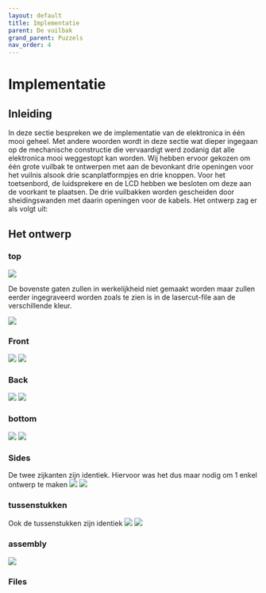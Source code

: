 ```yaml
---
layout: default
title: Implementatie
parent: De vuilbak
grand_parent: Puzzels
nav_order: 4
---
```

# Implementatie

## Inleiding

In deze sectie bespreken we de implementatie van de elektronica in één mooi geheel.
Met andere woorden wordt in deze sectie wat dieper ingegaan op de mechanische constructie die vervaardigt werd zodanig dat alle elektronica mooi weggestopt kan worden.
Wij hebben ervoor gekozen om één grote vuilbak te ontwerpen met aan de bevonkant drie openingen voor het vuilnis alsook drie scanplatformpjes en drie knoppen.
Voor het toetsenbord, de luidsprekere en de LCD hebben we besloten om deze aan de voorkant te plaatsen.
De drie vuilbakken worden gescheiden door sheidingswanden met daarin openingen voor de kabels.
Het ontwerp zag er als volgt uit:

## Het ontwerp

### top
![](Top_solidworks.jpg)

De bovenste gaten zullen in werkelijkheid niet gemaakt worden maar zullen eerder ingegraveerd worden zoals te zien is in de lasercut-file aan de verschillende kleur.

![](top_lasercut.jpg)
### Front
![](Front_solidworks.jpg)
![](Front_lasercut.jpg)
### Back
![](Back_solidworks.jpg)
![](Back_lasercut.jpg)
### bottom
![](Bottom_solidworks.jpg)
![](Back_lasercut.jpg)
### Sides
De twee zijkanten zijn identiek.
Hiervoor was het dus maar nodig om 1 enkel ontwerp te maken
![](Sides_solidworks.jpg)
![](Sides_lasercut.jpg)
### tussenstukken
Ook de tussenstukken zijn identiek
![](Tussenstuk_solidworks.jpg)
![](Tussenstuk_lasercut.jpg)
### assembly
![](Assembly.jpg)

### Files


